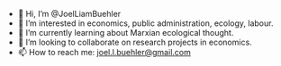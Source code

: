 - 👋 Hi, I’m @JoelLiamBuehler
- 👀 I’m interested in economics, public administration, ecology, labour.
- 🌱 I’m currently learning about Marxian ecological thought.
- 💞️ I’m looking to collaborate on research projects in economics.
- 📫 How to reach me: joel.l.buehler@gmail.com
